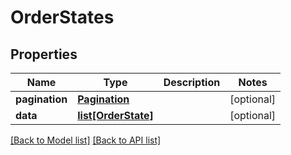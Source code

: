 # OrderStates

## Properties
Name | Type | Description | Notes
------------ | ------------- | ------------- | -------------
**pagination** | [**Pagination**](#Pagination) |  | [optional] 
**data** | [**list[OrderState]**](#OrderState) |  | [optional] 

[[Back to Model list]](#documentation-for-models) [[Back to API list]](#documentation-for-api-endpoints)


